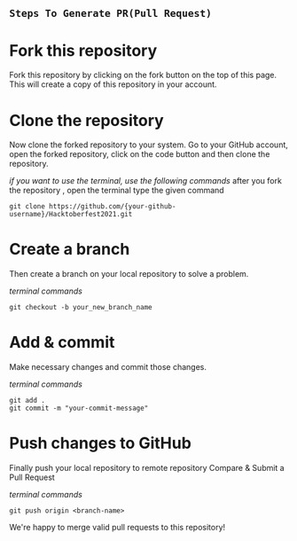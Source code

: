 ## `Steps To Generate PR(Pull Request)`

# Fork this repository

Fork this repository by clicking on the fork button on the top of this page. This will create a copy of this repository in your account.

# Clone the repository

Now clone the forked repository to your system. Go to your GitHub account, open the forked repository, click on the code button and then clone the repository.

_if you want to use the terminal, use the following commands_
after you fork the repository , open the terminal type the given command

```
git clone https://github.com/{your-github-username}/Hacktoberfest2021.git

```

# Create a branch

Then create a branch on your local repository to solve a problem.

_terminal commands_

```
git checkout -b your_new_branch_name

```

# Add & commit

Make necessary changes and commit those changes.

_terminal commands_

```
git add .
git commit -m "your-commit-message"

```

# Push changes to GitHub

Finally push your local repository to remote repository
Compare & Submit a Pull Request

_terminal commands_

```
git push origin <branch-name>

```

We're happy to merge valid pull requests to this repository!
